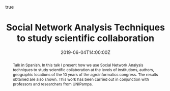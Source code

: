 ---
title: Social Network Analysis Techniques to study scientific collaboration
all_day: no
date: '2019-06-04T14:00:00Z'
authors: []
event: Seminario
event_url: https://inta.gob.ar/noticias/seminario-inta-anguil-tecnicas-de-analisis-de-redes-sociales-para-estudiar-la-colaboracion-cientifica
featured: no
links:
- icon: twitter
  icon_pack: fab
  name: Follow
  url: https://twitter.com/yabellini
location: Estación Experimental Agropecuaria Anguil
math: yes
publishDate: '2019-15-03T14:00:00Z'
slides: null
summary: Talk in Spanish. This talk summarizes some of the work done using social
  network analysis to study scientific collaboration in the agroinformatics congress.
tags: []
abstract: Talk in Spanish. In this talk I present how we use Social Network Analysis
  techniques to study scientific collaboration at the levels of institutions, authors,
  geographic locations of the 10 years of the agroinformatics congress. The results
  obtained are also shown. This work has been carried out in conjunction with professors
  and researchers from UNIPampa.
url_code: ''
url_pdf: 'Seminario_Analisis_RedesSociales2019.pdf'
url_slides: ''
url_video: ''
---